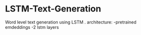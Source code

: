 # LSTM-Text-Generation
Word level text generation using LSTM .
architecture:
-pretrained emdeddings
-2 lstm layers

